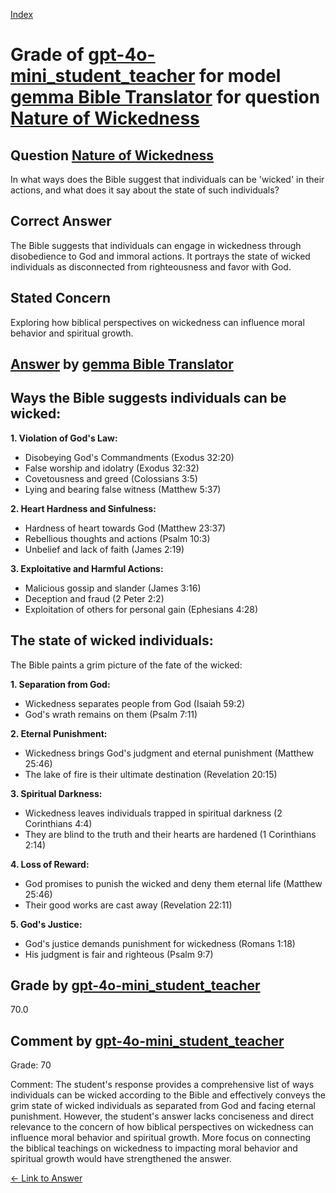 
[Index](../../../../index.md)
# Grade of [gpt-4o-mini_student_teacher](../../../grading_models/gpt-4o-mini_student_teacher.md) for model [gemma Bible Translator](../../../answering_models/gemma_Bible_Translator.md) for question [Nature of Wickedness](../../../questions/Nature_of_Wickedness.md)

## Question [Nature of Wickedness](../../../questions/Nature_of_Wickedness.md)
In what ways does the Bible suggest that individuals can be 'wicked' in their actions, and what does it say about the state of such individuals?

## Correct Answer
The Bible suggests that individuals can engage in wickedness through disobedience to God and immoral actions. It portrays the state of wicked individuals as disconnected from righteousness and favor with God.

## Stated Concern
Exploring how biblical perspectives on wickedness can influence moral behavior and spiritual growth.

## [Answer](../Nature_of_Wickedness.md) by [gemma Bible Translator](../../../answering_models/gemma_Bible_Translator.md)
## Ways the Bible suggests individuals can be wicked:

**1. Violation of God's Law:**

* Disobeying God's Commandments (Exodus 32:20)
* False worship and idolatry (Exodus 32:32)
* Covetousness and greed (Colossians 3:5)
* Lying and bearing false witness (Matthew 5:37)

**2. Heart Hardness and Sinfulness:**

* Hardness of heart towards God (Matthew 23:37)
* Rebellious thoughts and actions (Psalm 10:3)
* Unbelief and lack of faith (James 2:19)

**3. Exploitative and Harmful Actions:**

* Malicious gossip and slander (James 3:16)
* Deception and fraud (2 Peter 2:2)
* Exploitation of others for personal gain (Ephesians 4:28)

## The state of wicked individuals:

The Bible paints a grim picture of the fate of the wicked:

**1. Separation from God:**

* Wickedness separates people from God (Isaiah 59:2)
* God's wrath remains on them (Psalm 7:11)

**2. Eternal Punishment:**

* Wickedness brings God's judgment and eternal punishment (Matthew 25:46)
* The lake of fire is their ultimate destination (Revelation 20:15)

**3. Spiritual Darkness:**

* Wickedness leaves individuals trapped in spiritual darkness (2 Corinthians 4:4)
* They are blind to the truth and their hearts are hardened (1 Corinthians 2:14)

**4. Loss of Reward:**

* God promises to punish the wicked and deny them eternal life (Matthew 25:46)
* Their good works are cast away (Revelation 22:11)

**5. God's Justice:**

* God's justice demands punishment for wickedness (Romans 1:18)
* His judgment is fair and righteous (Psalm 9:7)

## Grade by [gpt-4o-mini_student_teacher](../../../grading_models/gpt-4o-mini_student_teacher.md)
70.0

## Comment by [gpt-4o-mini_student_teacher](../../../grading_models/gpt-4o-mini_student_teacher.md)
Grade: 70

Comment: The student's response provides a comprehensive list of ways individuals can be wicked according to the Bible and effectively conveys the grim state of wicked individuals as separated from God and facing eternal punishment. However, the student's answer lacks conciseness and direct relevance to the concern of how biblical perspectives on wickedness can influence moral behavior and spiritual growth. More focus on connecting the biblical teachings on wickedness to impacting moral behavior and spiritual growth would have strengthened the answer.

[&lt;- Link to Answer](../Nature_of_Wickedness.md)
